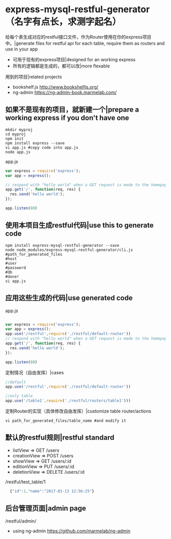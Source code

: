 # express-mysql-restful-generator（名字有点长，求测字起名）
给每个表生成对应的restful接口文件，作为Router使用在你的express项目中。|generate files for restful api for each table, require them as routers and use in your app
- 可用于现有的express项目|designed for an working express
- 所有的逻辑都是生成的，都可以改|more flexable


用到的项目|related projects
- bookshelf.js http://www.bookshelfjs.org/
- ng-admin https://ng-admin-book.marmelab.com/


## 如果不是现有的项目，就新建一个|prepare a working express if you don't have one
```shell
mkdir myproj
cd myproj
npm init
npm install express --save
vi app.js #copy code into app.js
node app.js
```
app.js
```javascript
var express = require('express');
var app = express();

// respond with "hello world" when a GET request is made to the homepage
app.get('/', function(req, res) {
  res.send('hello world');
});

app.listen(80)
```

## 使用本项目生成restful代码|use this to generate code
```shell
npm install express-mysql-restful-generator --save
node node_modules/express-mysql-restful-generator/cli.js
#path_for_generated_files
#host
#user
#password
#db
#done!
vi app.js
```
## 应用这些生成的代码|use generated code
app.js
```javascript

var express = require('express');
var app = express();
app.use('/restful',require('./restful/default-router'))
// respond with "hello world" when a GET request is made to the homepage
app.get('/', function(req, res) {
  res.send('hello world');
});

app.listen(80)
```
定制情况（自由发挥）|cases
```javascript
//default
app.use('/restful',require('./restful/default-router'))

//only table
app.use('/table1',require('./restful/routers/table1')))
```
定制Router的实现（具体修改自由发挥）|customize table router/actions
```shell
vi path_for_generated_files/table_name #and modify it
```
## 默认的restful规则|restful standard
- listView      => GET    /users    
- creationView  => POST   /users    
- showView      => GET    /users/:id
- editionView   => PUT    /users/:id
- deletionView  => DELETE /users/:id

/restful/test_table/1
```javascript
  {"id":1,"name":"2017-01-13 12:56:25"}
```
## 后台管理页面|admin page
/restful/admin/
- using ng-admin https://github.com/marmelab/ng-admin
